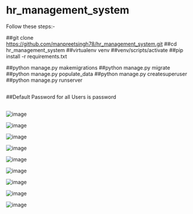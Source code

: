 # hr_management_system
Follow these steps:-

##git clone https://github.com/manpreetsingh78/hr_management_system.git
##cd hr_management_system
##virtualenv venv
##venv/scripts/activate
##pip install -r requirements.txt

##python manage.py makemigrations
##python manage.py migrate
##python manage.py populate_data
##python manage.py createsuperuser
##python manage.py runserver

##

##Default Password for all Users is password
##
##
![image](https://github.com/manpreetsingh78/hr_management_system/assets/73060253/1965b0bc-6c90-42e9-b10f-b4ce263a8433)

![image](https://github.com/manpreetsingh78/hr_management_system/assets/73060253/2acabac3-987c-4125-a7eb-beda25534465)

![image](https://github.com/manpreetsingh78/hr_management_system/assets/73060253/ff31dc1e-f97c-46e0-a431-54dcf5a15559)

![image](https://github.com/manpreetsingh78/hr_management_system/assets/73060253/741d0755-2f3e-4b40-89db-143711541bf1)

![image](https://github.com/manpreetsingh78/hr_management_system/assets/73060253/41799321-1912-4881-89b6-63b5c9fad6bc)

![image](https://github.com/manpreetsingh78/hr_management_system/assets/73060253/b7f2a788-b7fb-41fa-a418-80e95029ecea)

![image](https://github.com/manpreetsingh78/hr_management_system/assets/73060253/9da94d82-0a03-41ea-92e8-72ca787dcdca)

![image](https://github.com/manpreetsingh78/hr_management_system/assets/73060253/29ce9b5c-9167-47cf-bafb-b441fd0f75ed)

![image](https://github.com/manpreetsingh78/hr_management_system/assets/73060253/bf57e552-9273-4397-b2ab-667d27970d4b)

